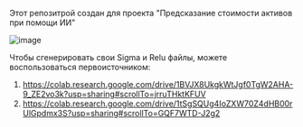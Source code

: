 Этот репозитрой создан для проекта "Предсказание стоимости активов при помощи ИИ"


![image](https://github.com/fxfd24/Yahoo_fxfd24.gihub.io/assets/92445614/fa133d55-8617-4b87-b9b0-1d517c599f21)

Чтобы сгенерировать свои Sigma и Relu файлы, можете воспользоваться первоисточником:
1) https://colab.research.google.com/drive/1BVJX8UkgkWtJgf0TgW2AHA-9_ZE2vo3k?usp=sharing#scrollTo=jrruTHktKFUV
2) https://colab.research.google.com/drive/1tSgSQUg4IoZXW70Z4dHB00rUlGpdmx3S?usp=sharing#scrollTo=GQF7WTD-J2g2
